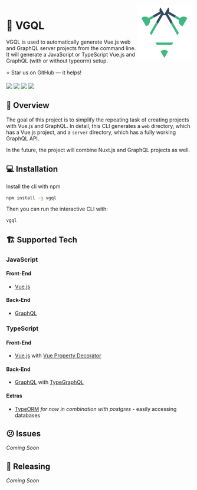 <a href="https://daycademy.github.io/vueply/">
    <img src="./assets/vgql_logo.png" alt="Vueply Logo" align="right" height="150" />
</a>

# 🎨 VGQL

VGQL is used to automatically generate Vue.js web and GraphQL server projects from the command line. It will generate a JavaScript or TypeScript Vue.js and GraphQL (with or without typeorm) setup.

:star: Star us on GitHub — it helps!

<a href="https://www.npmjs.com/package/vgql"><img src="https://badge.fury.io/js/vgql.svg"></a>
<a href="https://opensource.org/licenses/MIT"><img src="https://img.shields.io/github/license/FlorianWoelki/vgql.svg"></a>
<a href="https://www.npmjs.com/package/vgql"><img src="https://img.shields.io/npm/dt/vgql.svg"></a>
<a href="https://www.npmjs.com/package/vgql"><img src="https://img.shields.io/npm/dm/vgql.svg"></a>

## 📖 Overview

The goal of this project is to simplify the repeating task of creating projects with Vue.js and GraphQL. In detail, this CLI generates a `web` directory, which has a Vue.js project, and a `server` directory, which has a fully working GraphQL API.

In the future, the project will combine Nuxt.js and GraphQL projects as well.

## 💻 Installation

Install the cli with npm

```bash
npm install -g vgql
```

Then you can run the interactive CLI with:

```bash
vgql
```

## 🏗 Supported Tech

### JavaScript

#### Front-End

- [Vue.js](https://vuejs.org/)

#### Back-End

- [GraphQL](https://graphql.org/)

### TypeScript

#### Front-End

- [Vue.js](https://vuejs.org/) with [Vue Property Decorator](https://github.com/kaorun343/vue-property-decorator)

#### Back-End

- [GraphQL](https://graphql.org/) with [TypeGraphQL](https://typegraphql.com/)

#### Extras

- [TypeORM](https://typeorm.io/) _for now in combination with postgres_ - easily accessing databases

## 😕 Issues

_Coming Soon_

## 🚀 Releasing

_Coming Soon_
